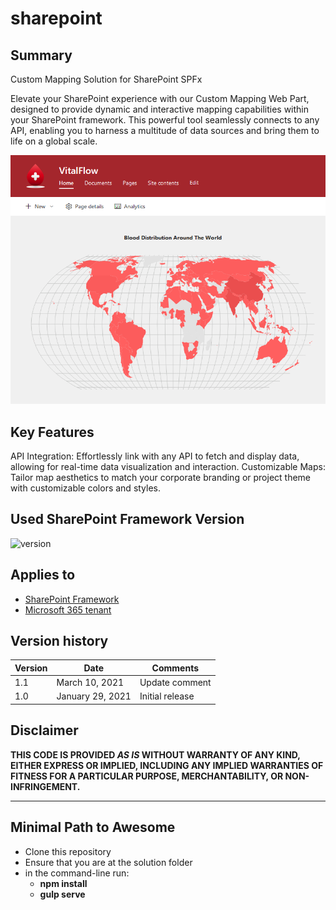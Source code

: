 # sharepoint

## Summary

Custom Mapping Solution for SharePoint SPFx

Elevate your SharePoint experience with our Custom Mapping Web Part, designed to provide dynamic and interactive mapping capabilities within your SharePoint framework. This powerful tool seamlessly connects to any API, enabling you to harness a multitude of data sources and bring them to life on a global scale.

![alt text](https://github.com/Christian-TechUCM/Sharepoint-World-Map/blob/main/IMG/Img.png?raw=true)
## Key Features
API Integration: Effortlessly link with any API to fetch and display data, allowing for real-time data visualization and interaction.
Customizable Maps: Tailor map aesthetics to match your corporate branding or project theme with customizable colors and styles.

## Used SharePoint Framework Version

![version](https://img.shields.io/badge/version-1.18.2-green.svg)

## Applies to

- [SharePoint Framework](https://aka.ms/spfx)
- [Microsoft 365 tenant](https://docs.microsoft.com/en-us/sharepoint/dev/spfx/set-up-your-developer-tenant)


## Version history

| Version | Date             | Comments        |
| ------- | ---------------- | --------------- |
| 1.1     | March 10, 2021   | Update comment  |
| 1.0     | January 29, 2021 | Initial release |

## Disclaimer

**THIS CODE IS PROVIDED _AS IS_ WITHOUT WARRANTY OF ANY KIND, EITHER EXPRESS OR IMPLIED, INCLUDING ANY IMPLIED WARRANTIES OF FITNESS FOR A PARTICULAR PURPOSE, MERCHANTABILITY, OR NON-INFRINGEMENT.**

---

## Minimal Path to Awesome

- Clone this repository
- Ensure that you are at the solution folder
- in the command-line run:
  - **npm install**
  - **gulp serve**




